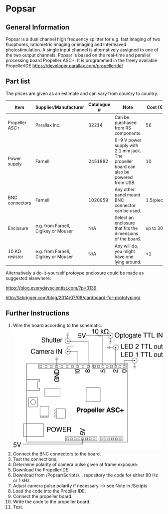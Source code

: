 # Popsar

## General Information

Popsar is a dual channel high frequency splitter for e.g. fast imaging of two fluophores, ratiometric imaging or 
imaging and interleaved photostimulation. A single input channel is alternatively assigned to one of the two output channels.
Popsar is based on the real-time and parallel processing board Propeller ASC+. It is programmed in the freely available
PropellerIDE https://developer.parallax.com/propelleride/



## Part list

The prices are given as an estimate and can vary from country to country.

Item | Supplier/Manufacturer | Catalogue # | Note | Cost (€)
------------ | ------------- | ------------- | ------------- | -------------
Propeller ASC+ | Parallax Inc. | 32214 | Can be purchased from RS components. | 56
Power supply | Farnell | 2451882 | 6-9 V power supply with 2.1 mm jack. The propeller board can also be powered from USB. | 10
BNC connectors | Farnell | 1020959 | Any other panel mount BNC connector can be used. | 1.5/piece
Enclosure | e.g. from Farnell, Digikey or Mouser | N/A | Select an enclosure that fits the dimensions of the board. | up to 30
10 KΩ resistor | e.g. from Farnell, Digikey or Mouser | N/A | Any will do, you might have one lying around. | <1

Alternatively a do-it-yourself protoype enclosure could be made as suggested elsewhere:

https://blog.everydayscientist.com/?p=3139

http://labrigger.com/blog/2014/07/08/cardboard-for-prototyping/


## Further Instructions

1. Wire the board according to the schematic. 
![Circuit Image](https://github.com/Kolelab/Fluorescence-Microscopy-Tools/blob/master/Popsar/Circuit%20Popsar.png)
1. Connect the BNC connectors to the board.
1. Test the connections.
1. Determine polarity of camera pulse given at frame exposure.
1. Download the PropellerIDE.
1. Download from /Popsar/Scripts/... repository the code for either 80 Hz or 1 kHz. 
1. Adjust camera pulse polarity if necessary --> see Note in /Scripts
1. Load the code into the Propller IDE.
1. Connect the propeller board.
1. Write the code to the propeller board.
1. Test.








